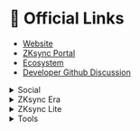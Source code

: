 # 🔗 Official Links

* [Website](https://zksync.io/)
* [ZKsync Portal](https://portal.zksync.io/)
* [Ecosystem](https://ecosystem.zksync.io/)
* [Developer Github Discussion](https://github.com/zkSync-Community-Hub/zksync-developers/discussions)

<details>

<summary>Social</summary>

* [ZKsync Twitter](https://twitter.com/zksync)
* [ZKsync Developers Twitter](https://twitter.com/zkSyncDevs)
* [ZKsync Announcements Telegram](https://t.me/zksync)

- [Mirror](https://zksync.mirror.xyz/)
- [YouTube](https://youtube.com/@zkSync-era)
- [Discord](https://join.zksync.dev/)
- [Guild](https://guild.xyz/zksync-era)
- [Discord Ban Appeal form](https://appeals.wickbot.com/)
  * Server ID: 722409280497516566 ([Instructions](discord-best-practices.md))
- [Reddit](https://www.reddit.com/r/zkSync/)
- [Farcaster](https://warpcast.com/~/channel/zksync)

</details>

<details>

<summary>ZKsync Era</summary>

* [Documentation](https://era.zksync.io/docs/)
* [Mainnet Portal](https://portal.zksync.io/)
* [Mainnet Bridge](https://bridge.zksync.io/)
* [Mainnet Block Explorer](https://explorer.zksync.io/)
  * [ZKsync Era Etherscan](https://era.zksync.network/)
* [Testnet dApps](https://matterlabs.notion.site/zkSync-Era-Testnet-Applications-e38328bccda7472793024a25e26a1cac)
* [Mainnet Status](https://uptime.com/statuspage/era)
* [Testnet Status](https://uptime.com/s/zkSync-testnet)

</details>

<details>

<summary>ZKsync Lite</summary>

* [Documentation](https://docs.zksync.io/userdocs/)
* [ZKsync Lite Wallet](https://lite.zksync.io/)
* [Block Explorer](https://zkscan.io/)
* [Alternative Withdrawal Tool](https://withdraw.zksync.io/)
* [Payment Link Creator](https://checkout.zksync.io/link/)
* [Network Status](https://uptime.com/s/zkSync)

</details>

<details>

<summary>Tools</summary>

* [Github](https://github.com/matter-labs)
* [zkExport](https://zkexport.netlify.app/)
* [zkDAO](https://zkdao.io/)

</details>
